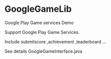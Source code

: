 # GoogleGameLib
Google Play Game services Demo

Support Google Play Game Services.

Include submitscore ,achievement ,leaderboard ...

See details GoogleGameInterface.java
